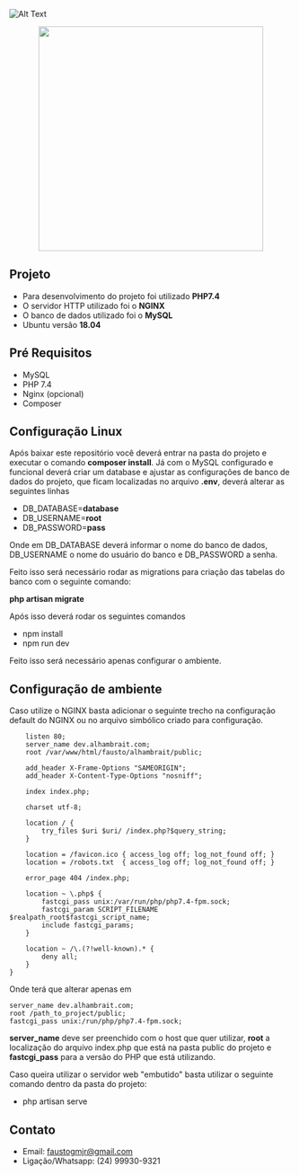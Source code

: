 ![Alt Text](https://trello-attachments.s3.amazonaws.com/5adea36859dcd255c9056b62/60a109cd359e398e2c61ab73/7e4dbf7eaff06882291921cfd5a4c64c/Peek_2021-05-16_09-01.gif)

<p align="center"><a href="https://laravel.com" target="_blank"><img src="https://raw.githubusercontent.com/laravel/art/master/logo-lockup/5%20SVG/2%20CMYK/1%20Full%20Color/laravel-logolockup-cmyk-red.svg" width="400"></a></p>

## Projeto

* Para desenvolvimento do projeto foi utilizado **PHP7.4**
* O servidor HTTP utilizado foi o **NGINX**
* O banco de dados utilizado foi o **MySQL**
* Ubuntu versão **18.04**

## Pré Requisitos

* MySQL
* PHP 7.4
* Nginx (opcional)
* Composer

## Configuração Linux

Após baixar este repositório você deverá entrar na pasta do projeto e executar o comando **composer install**. Já com o
MySQL configurado e funcional deverá criar um database e ajustar as configurações de banco de dados do projeto, que
ficam localizadas no arquivo **.env**, deverá alterar as seguintes linhas

- DB_DATABASE=**database**
- DB_USERNAME=**root**
- DB_PASSWORD=**pass**

Onde em DB_DATABASE deverá informar o nome do banco de dados, DB_USERNAME o nome do usuário do banco e DB_PASSWORD a
senha.

Feito isso será necessário rodar as migrations para criação das tabelas do banco com o seguinte comando:

**php artisan migrate**

Após isso deverá rodar os seguintes comandos

- npm install
- npm run dev

Feito isso será necessário apenas configurar o ambiente.

## Configuração de ambiente

Caso utilize o NGINX basta adicionar o seguinte trecho na configuração default do NGINX ou no arquivo simbólico criado
para configuração.

```server {
    listen 80;
    server_name dev.alhambrait.com;
    root /var/www/html/fausto/alhambrait/public;

    add_header X-Frame-Options "SAMEORIGIN";
    add_header X-Content-Type-Options "nosniff";

    index index.php;

    charset utf-8;

    location / {
        try_files $uri $uri/ /index.php?$query_string;
    }

    location = /favicon.ico { access_log off; log_not_found off; }
    location = /robots.txt  { access_log off; log_not_found off; }

    error_page 404 /index.php;

    location ~ \.php$ {
        fastcgi_pass unix:/var/run/php/php7.4-fpm.sock;
        fastcgi_param SCRIPT_FILENAME $realpath_root$fastcgi_script_name;
        include fastcgi_params;
    }

    location ~ /\.(?!well-known).* {
        deny all;
    }
}

```
Onde terá que alterar apenas em
```
server_name dev.alhambrait.com;
root /path_to_project/public;
fastcgi_pass unix:/run/php/php7.4-fpm.sock;
```
**server_name** deve ser preenchido com o host que quer utilizar, **root** a localização do arquivo index.php que está na pasta public do projeto e **fastcgi_pass** para a versão do PHP que está utilizando.

Caso queira utilizar o servidor web "embutido" basta utilizar o seguinte comando dentro da pasta do projeto:

- php artisan serve

## Contato

* Email: faustogmjr@gmail.com
* Ligação/Whatsapp: (24) 99930-9321
